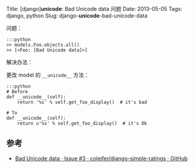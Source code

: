 Title: [django]__unicode__: Bad Unicode data 问题
Date: 2013-05-05
Tags: django, python
Slug: django-__unicode__-bad-unicode-data

问题：

    :::python
    >> models.Foo.objects.all()
    >> [<Foo: [Bad Unicode data]>]

解决办法：

更改 model 的 `__unicode__` 方法：

    :::python
    # Before
    def __unicode__(self):
        return '%s' % self.get_foo_display()  # it's bad

    # To
    def __unicode__(self):
        return u'%s' % self.get_foo_display()  # it's Ok

## 参考

* [Bad Unicode data · Issue #3 · coleifer/django-simple-ratings · GitHub](https://github.com/coleifer/django-simple-ratings/issues/3)
